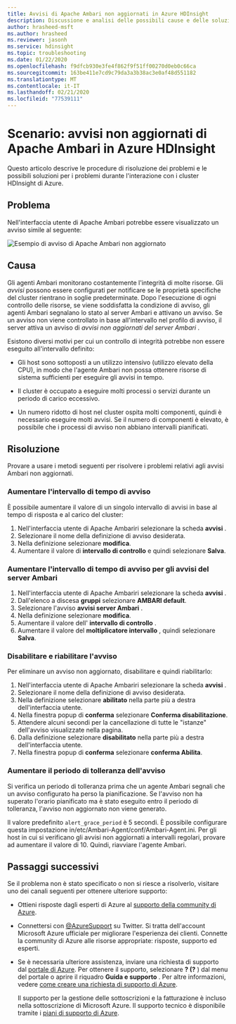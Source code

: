 ```yaml
---
title: Avvisi di Apache Ambari non aggiornati in Azure HDInsight
description: Discussione e analisi delle possibili cause e delle soluzioni per gli avvisi non aggiornati di Apache Ambari in HDInsight.
author: hrasheed-msft
ms.author: hrasheed
ms.reviewer: jasonh
ms.service: hdinsight
ms.topic: troubleshooting
ms.date: 01/22/2020
ms.openlocfilehash: f9dfcb930e3fe4f862f9f51ff00270d0eb0c66ca
ms.sourcegitcommit: 163be411e7cd9c79da3a3b38ac3e0af48d551182
ms.translationtype: MT
ms.contentlocale: it-IT
ms.lasthandoff: 02/21/2020
ms.locfileid: "77539111"
---
```

# <a name="scenario-apache-ambari-stale-alerts-in-azure-hdinsight"></a>Scenario: avvisi non aggiornati di Apache Ambari in Azure HDInsight

Questo articolo descrive le procedure di risoluzione dei problemi e le possibili soluzioni per i problemi durante l'interazione con i cluster HDInsight di Azure.

## <a name="issue"></a>Problema

Nell'interfaccia utente di Apache Ambari potrebbe essere visualizzato un avviso simile al seguente:

![Esempio di avviso di Apache Ambari non aggiornato](./media/apache-ambari-troubleshoot-stale-alerts/ambari-stale-alerts-example.png)

## <a name="cause"></a>Causa

Gli agenti Ambari monitorano costantemente l'integrità di molte risorse. Gli *avvisi* possono essere configurati per notificare se le proprietà specifiche del cluster rientrano in soglie predeterminate. Dopo l'esecuzione di ogni controllo delle risorse, se viene soddisfatta la condizione di avviso, gli agenti Ambari segnalano lo stato al server Ambari e attivano un avviso. Se un avviso non viene controllato in base all'intervallo nel profilo di avviso, il server attiva un avviso di *avvisi non aggiornati del server Ambari* .

Esistono diversi motivi per cui un controllo di integrità potrebbe non essere eseguito all'intervallo definito:

* Gli host sono sottoposti a un utilizzo intensivo (utilizzo elevato della CPU), in modo che l'agente Ambari non possa ottenere risorse di sistema sufficienti per eseguire gli avvisi in tempo.

* Il cluster è occupato a eseguire molti processi o servizi durante un periodo di carico eccessivo.

* Un numero ridotto di host nel cluster ospita molti componenti, quindi è necessario eseguire molti avvisi. Se il numero di componenti è elevato, è possibile che i processi di avviso non abbiano intervalli pianificati.

## <a name="resolution"></a>Risoluzione

Provare a usare i metodi seguenti per risolvere i problemi relativi agli avvisi Ambari non aggiornati.

### <a name="increase-the-alert-interval-time"></a>Aumentare l'intervallo di tempo di avviso

È possibile aumentare il valore di un singolo intervallo di avvisi in base al tempo di risposta e al carico del cluster:

1. Nell'interfaccia utente di Apache Ambariri selezionare la scheda **avvisi** .
1. Selezionare il nome della definizione di avviso desiderata.
1. Nella definizione selezionare **modifica**.
1. Aumentare il valore di **intervallo di controllo** e quindi selezionare **Salva**.

### <a name="increase-the-alert-interval-time-for-ambari-server-alerts"></a>Aumentare l'intervallo di tempo di avviso per gli avvisi del server Ambari

1. Nell'interfaccia utente di Apache Ambariri selezionare la scheda **avvisi** .
1. Dall'elenco a discesa **gruppi** selezionare **AMBARI default**.
1. Selezionare l'avviso **avvisi server Ambari** .
1. Nella definizione selezionare **modifica**.
1. Aumentare il valore dell' **intervallo di controllo** .
1. Aumentare il valore del **moltiplicatore intervallo** , quindi selezionare **Salva**.

### <a name="disable-and-reenable-the-alert"></a>Disabilitare e riabilitare l'avviso

Per eliminare un avviso non aggiornato, disabilitare e quindi riabilitarlo:

1. Nell'interfaccia utente di Apache Ambariri selezionare la scheda **avvisi** .
1. Selezionare il nome della definizione di avviso desiderata.
1. Nella definizione selezionare **abilitato** nella parte più a destra dell'interfaccia utente.
1. Nella finestra popup di **conferma** selezionare **Conferma disabilitazione**.
1. Attendere alcuni secondi per la cancellazione di tutte le "istanze" dell'avviso visualizzate nella pagina.
1. Dalla definizione selezionare **disabilitato** nella parte più a destra dell'interfaccia utente.
1. Nella finestra popup di **conferma** selezionare **conferma Abilita**.

### <a name="increase-the-alert-grace-period"></a>Aumentare il periodo di tolleranza dell'avviso

Si verifica un periodo di tolleranza prima che un agente Ambari segnali che un avviso configurato ha perso la pianificazione. Se l'avviso non ha superato l'orario pianificato ma è stato eseguito entro il periodo di tolleranza, l'avviso non aggiornato non viene generato.

Il valore predefinito `alert_grace_period` è 5 secondi. È possibile configurare questa impostazione in/etc/Ambari-Agent/conf/Ambari-Agent.ini. Per gli host in cui si verificano gli avvisi non aggiornati a intervalli regolari, provare ad aumentare il valore di 10. Quindi, riavviare l'agente Ambari.

## <a name="next-steps"></a>Passaggi successivi

Se il problema non è stato specificato o non si riesce a risolverlo, visitare uno dei canali seguenti per ottenere ulteriore supporto:

* Ottieni risposte dagli esperti di Azure al [supporto della community di Azure](https://azure.microsoft.com/support/community/).

* Connettersi con [@AzureSupport](https://twitter.com/azuresupport) su Twitter. Si tratta dell'account Microsoft Azure ufficiale per migliorare l'esperienza dei clienti. Connette la community di Azure alle risorse appropriate: risposte, supporto ed esperti.

* Se è necessaria ulteriore assistenza, inviare una richiesta di supporto dal [portale di Azure](https://portal.azure.com/?#blade/Microsoft_Azure_Support/HelpAndSupportBlade/). Per ottenere il supporto, selezionare **? (?** ) dal menu del portale o aprire il riquadro **Guida e supporto** . Per altre informazioni, vedere [come creare una richiesta di supporto di Azure](https://docs.microsoft.com/azure/azure-supportability/how-to-create-azure-support-request). 

  Il supporto per la gestione delle sottoscrizioni e la fatturazione è incluso nella sottoscrizione di Microsoft Azure. Il supporto tecnico è disponibile tramite i [piani di supporto di Azure](https://azure.microsoft.com/support/plans/).
